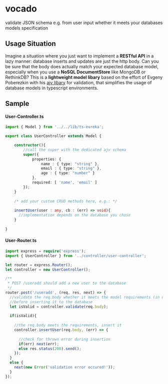 # vocado
validate JSON schema e.g. from user input whether it meets your databases models specification

## Usage Situation
Imagine a situation where you just want to implement a **RESTful API** in a lazy manner: 
database inserts and updates are just the http body. Can you be sure that the body does actually match your expected database model, 
especially when you use a **NoSQL DocumentStore** like MongoDB or RethinkDB? 
This is a **lightweight model libary** based on the effort of Evgeny Poberezkin with his [ajv libary](https://github.com/epoberezkin/ajv) for validation,
that simplifies the usage of database models in typescript environments.

## Sample
#### User-Controller.ts
```typescript
import { Model } from '../../lib/ts-eureka';

export class UserController extends Model {

    constructor(){
        //call the super with the dedicated ajv schema
        super({
            properties: {
                name : { type: "string" },
                email : { type: "string" },
                age : { type: "number" } 
            },
            required: [ 'name', 'email' ]
        });
    }
    
    /* add your custom CRUD methods here, e.g.: */
    
    insertUser(user : any, cb : (err) => void){
      //implementation depends on the database you chose
    }
    
}
```
#### User-Router.ts
```typescript
import express = require('express');
import { UserController } from '../controller/user-controller';

let router = express.Router();
let controller = new UserController();

/**
 * POST /useradd should add a new user to the database
 */
router.post('/useradd', (req, res, next) => {
  //validate the req.body whether it meets the model requirements (in user-controller.ts) 
  //before inserting it to the database
  let isValid = controller.validate(req.body);
  
  if(isValid){
  
    //the req.body meets the requirements, insert it
    controller.insertUser(req.body, (err) => {
      
      //check for thrown error during insertion
      if(err) next(err);
      else res.status(200).send();
    });
  }
  else {
    next(new Error('validation error occured!'));
  }
});

```
